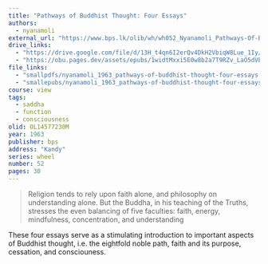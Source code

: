 ```yaml
---
title: "Pathways of Buddhist Thought: Four Essays"
authors:
  - nyanamoli
external_url: "https://www.bps.lk/olib/wh/wh052_Nyanamoli_Pathways-Of-Buddhist-Thought--Four-Essays.html"
drive_links:
  - "https://drive.google.com/file/d/13H_t4qn6I2erQv4DkH2VbiqW8Lue_1Iy/view?usp=sharing"
  - "https://obu.pages.dev/assets/epubs/1widtMxxi5E0w8b2a7T9RZv_LaO5dVEM4.epub"
file_links:
  - "smallpdfs/nyanamoli_1963_pathways-of-buddhist-thought-four-essays.pdf"
  - "smallepubs/nyanamoli_1963_pathways-of-buddhist-thought-four-essays.epub"
course: view
tags:
  - saddha
  - function
  - consciousness
olid: OL14577230M
year: 1963
publisher: bps
address: "Kandy"
series: wheel
number: 52
pages: 30
---
```


> Religion tends to rely upon faith alone, and philosophy on understanding alone.
> But the Buddha, in his teaching of the Truths, stresses the even balancing of five faculties: faith, energy, mindfulness, concentration, and understanding

These four essays serve as a stimulating introduction to important aspects of Buddhist thought, i.e. the eightfold noble path, faith and its purpose, cessation, and consciouness.
